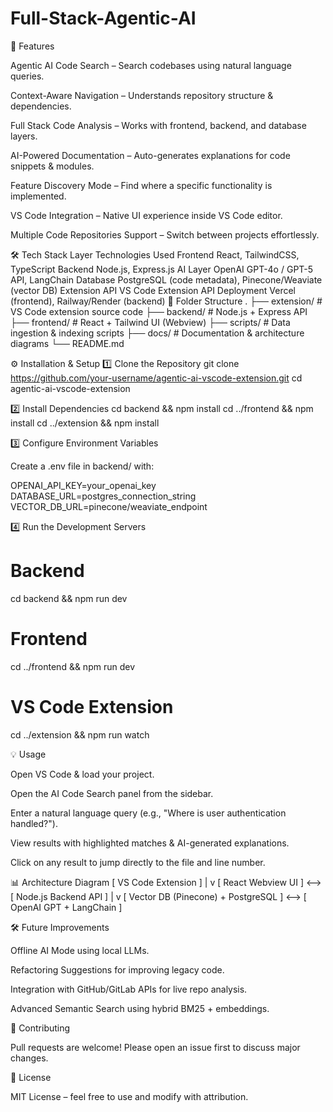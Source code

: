 # Full-Stack-Agentic-AI
📌 Features

Agentic AI Code Search – Search codebases using natural language queries.

Context-Aware Navigation – Understands repository structure & dependencies.

Full Stack Code Analysis – Works with frontend, backend, and database layers.

AI-Powered Documentation – Auto-generates explanations for code snippets & modules.

Feature Discovery Mode – Find where a specific functionality is implemented.

VS Code Integration – Native UI experience inside VS Code editor.

Multiple Code Repositories Support – Switch between projects effortlessly.

🛠️ Tech Stack
Layer	Technologies Used
Frontend	React, TailwindCSS, TypeScript
Backend	Node.js, Express.js
AI Layer	OpenAI GPT-4o / GPT-5 API, LangChain
Database	PostgreSQL (code metadata), Pinecone/Weaviate (vector DB)
Extension API	VS Code Extension API
Deployment	Vercel (frontend), Railway/Render (backend)
📂 Folder Structure
.
├── extension/           # VS Code extension source code
├── backend/             # Node.js + Express API
├── frontend/            # React + Tailwind UI (Webview)
├── scripts/             # Data ingestion & indexing scripts
├── docs/                # Documentation & architecture diagrams
└── README.md

⚙️ Installation & Setup
1️⃣ Clone the Repository
git clone https://github.com/your-username/agentic-ai-vscode-extension.git
cd agentic-ai-vscode-extension

2️⃣ Install Dependencies
cd backend && npm install
cd ../frontend && npm install
cd ../extension && npm install

3️⃣ Configure Environment Variables

Create a .env file in backend/ with:

OPENAI_API_KEY=your_openai_key
DATABASE_URL=postgres_connection_string
VECTOR_DB_URL=pinecone/weaviate_endpoint

4️⃣ Run the Development Servers
# Backend
cd backend && npm run dev

# Frontend
cd ../frontend && npm run dev

# VS Code Extension
cd ../extension && npm run watch

💡 Usage

Open VS Code & load your project.

Open the AI Code Search panel from the sidebar.

Enter a natural language query (e.g., "Where is user authentication handled?").

View results with highlighted matches & AI-generated explanations.

Click on any result to jump directly to the file and line number.

📊 Architecture Diagram
[ VS Code Extension ]
         |
         v
[ React Webview UI ] <--> [ Node.js Backend API ]
         |
         v
[ Vector DB (Pinecone) + PostgreSQL ] <--> [ OpenAI GPT + LangChain ]

🛠️ Future Improvements

Offline AI Mode using local LLMs.

Refactoring Suggestions for improving legacy code.

Integration with GitHub/GitLab APIs for live repo analysis.

Advanced Semantic Search using hybrid BM25 + embeddings.

🤝 Contributing

Pull requests are welcome! Please open an issue first to discuss major changes.

📜 License

MIT License – feel free to use and modify with attribution.
